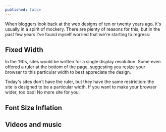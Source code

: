 ```yaml
---
published: false
---
```


When bloggers look back at the web designs of ten or twenty years ago, it's usually in a spirit of mockery. There are plenty of reasons for this, but in the past few years I've found myself worried that we're starting to regress:

## Fixed Width

In the '90s, sites would be written for a single display resolution. Some even offered a ruler at the bottom of the page, suggesting you resize your browser to this particular width to best appreciate the design.

Today's sites don't have the ruler, but they have the same restriction: the site is designed to be a particular width. If you want to make your browser wider, too bad! No more site for you.

## Font Size Inflation

## Videos and music